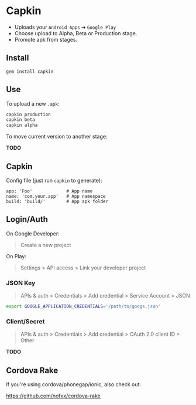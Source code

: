 Capkin
======

* Uploads your `Android Apps` ➔ `Google Play`
* Choose upload to Alpha, Beta or Production stage.
* Promote apk from stages.


## Install


    gem install capkin


## Use

To upload a new `.apk`:

```sh
capkin production
capkin beta
capkin alpha
```

To move current version to another stage:

**TODO**

## Capkin

Config file (just run `capkin` to generate):

```
app: 'Foo'             # App name
name: 'com.your.app'   # App namespace
build: 'build/'        # App apk folder
```


## Login/Auth

On Google Developer:

> Create a new project

On Play:

> Settings > API access > Link your developer project


### JSON Key

> APIs & auth > Credentials > Add credential > Service Account > JSON


```sh
export GOOGLE_APPLICATION_CREDENTIALS='/path/to/googs.json'
```


### Client/Secret

> APIs & auth > Credentials > Add credential > OAuth 2.0 client ID > Other

**TODO**


## Cordova Rake

If you're using cordova/phonegap/ionic, also check out:

https://github.com/nofxx/cordova-rake
